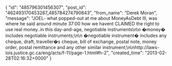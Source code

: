  {
   "id": "485796301456307",
   "post_id": "462493170453287_485784274790843",
   "from_name": "Derek Moran",
   "message": "JOEL- what popped-out at me about MoneyAsDebt III, was where he said around minute 37:00 how we havent CLAIMED the right to use real money..in this day-and-age, negotiable instruments\n\n    �money� includes negotiable instruments;\n\n    �negotiable instrument� includes any cheque, draft, traveller�s cheque, bill of exchange, postal note, money order, postal remittance and any other similar instrument;\n\nhttp://laws-lois.justice.gc.ca/eng/acts/f-11/page-1.html#h-2",
   "created_time": "2013-02-28T02:16:32+0000"
 }
